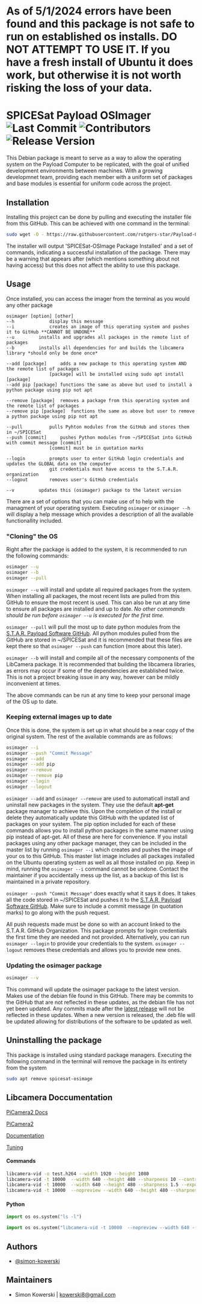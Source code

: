 # As of 5/1/2024 errors have been found and this package is not safe to run on established os installs. DO NOT ATTEMPT TO USE IT. If you have a fresh install of Ubuntu it does work, but otherwise it is not worth risking the loss of your data. 


# SPICESat Payload OSImager ![Last Commit](https://img.shields.io/github/last-commit/rutgers-star/Payload-OSImager) ![Contributors](https://img.shields.io/github/contributors/rutgers-star/Payload-OSImager) ![Release Version](https://img.shields.io/github/v/release/rutgers-star/Payload-OSImager)



This Debian package is meant to serve as a way to allow the operating system on the Payload Computer to be replicated, with the goal of unified development environments between machines. With a growing developmnet team, providing each member with a uniform set of packages and base modules is essential for uniform code across the project.

## Installation

Installing this project can be done by pulling and executing the installer file from this GitHub. This can be achieved with one command in the terminal: 

```bash
sudo wget -O - https://raw.githubusercontent.com/rutgers-star/Payload-OSImager/main/installer | bash 
```

The installer will output 'SPICESat-OSImage Package Installed' and a set of commands, indicating a successful installation of the package. There may be a warning that appears after (which mentions something about not having access) but this does not affect the ability to use this package.
    
## Usage
Once installed, you can access the imager from the terminal as you would any other package

```text
osimager [option] [other]
--h 			display this message
--i 			creates an image of this operating system and pushes it to GitHub **CANNOT BE UNDONE**
--u			installs and upgrades all packages in the remote list of packages
--b			installs all dependencies for and builds the libcamera library *should only be done once*

--add [package]		adds a new package to this operating system AND the remote list of packages
				[package] will be installed using sudo apt install [package]
--add pip [package]	functions the same as above but used to install a python package using pip not apt

--remove [package] 	removes a package from this operating system and the remote list of packages
--remove pip [package]	functions the same as above but user to remove a python package using pip not apt

--pull 			pulls Pyhton modules from the GitHub and stores them in ~/SPICESat
--push [commit] 	pushes Python modules from ~/SPICESat into GitHub with commit message [commit] 
				[commit] must be in quotation marks 

--login			prompts user to enter GitHub login credentials and updates the GLOBAL data on the computer
				git credentials must have access to the S.T.A.R. organization
--logout		removes user's GitHub credentials

--v			updates this (osimager) package to the latest version
```

There are a set of options that you can make use of to help with the managment of your operating system. Executing `osimager` or `osimager --h` will display a help message which provides a description of all the available functionallity included. 

### "Cloning" the OS
Right after the package is added to the system, it is recommended to run the following commands:

```bash
osimager --u
osimager --b
osimager --pull
```
`osimager --u` will install and update all required packages from the system. When installing all packages, the most recent lists are pulled from this GitHub to ensure the most recent is used. This can also be run at any time to ensure all packages are installed and up to date. *No other commands should be run before `osimager --u` is executed for the first time.*

`osimager --pull` will pull the most up to date python modules from the [S.T.A.R. Payload Software GitHub](https://github.com/rutgers-star/PayloadSoftware). All python modules pulled from the GitHub are stored in ~/SPICESat and it is recommended that these files are kept there so that `osimager --push` can function (more about this later). 

`osimager --b` will install and compile all of the necessary components of the LibCamera package. It is recommended that building the libcamera libraries,  as errors may occur if some of the dependencies are established twice. This is not a project breaking issue in any way, however can be mildly inconvenient at times.  

The above commands can be run at any time to keep your personal image of the OS up to date.

### Keeping external images up to date

Once this is done, the system is set up in what should be a near copy of the original system. The rest of the available commands are as follows:

```bash
osimager --i
osimager --push "Commit Message"
osimager --add
osimager --add pip
osimager --remove
osimager --remove pip
osimager --login
osimager --logout
```

`osimager --add` and `osimager --remove` are used to automaticall install and uninstall new packages in the system. They use the default **apt-get** package manager to achieve this. Upon the completion of the install or delete they automatically update this GitHub with the updated list of packages on your system. The pip option included for each of these commands allows you to install python packages in the same manner using pip instead of apt-get. All of these are here for convenience. If you install packages using any other package manager, they can be included in the master list by running `osimager --i` which creates and pushes the image of your os to this GitHub. This master list image includes all packages installed on the Ubuntu operating system as well as all those installed on pip. Keep in mind, running the `osimager --i` command cannot be undone. Contact the maintainer if you accidentally mess up the list, as a backup of this list is maintained in a private repository. 

`osimager --push "Commit Message"` does exactly what it says it does. It takes all the code stored in ~/SPICESat and pushes it to the [S.T.A.R. Payload Software GitHub](https://github.com/rutgers-star/PayloadSoftware). Make sure to include a commit message (in quotation marks) to go along with the push request. 

All push requests made must be done so with an account linked to the S.T.A.R. GitHub Organization. This package prompts for login credentials the first time they are needed and not provided. Alternatively, you can run `osimager --login` to provide your credentials to the system. `osimager --logout` removes these credentials and allows you to provide new ones.

### Updating the osimager package
```bash
osimager --v
```

This command will update the osimager package to the latest version. Makes use of the debian file found in this GitHub. There may be commits to the GitHub that are not reflected in these updates, as the debian file has not yet been updated. Any commits made after the [latest release](https://github.com/rutgers-star/Payload-OSImager/releases/latest) will not be reflected in these updates. When a new version is released, the .deb file will be updated allowing for distributions of the software to be updated as well.

## Uninstalling the package

This package is installed using standard package managers. Executing the following command in the terminal will remove the package in its entirety from the system

```bash
sudo apt remove spicesat-osimage
```

## Libcamera Doccumentation

[PiCamera2 Docs](https://datasheets.raspberrypi.com/camera/picamera2-manual.pdf)

[PiCamera2](https://github.com/raspberrypi/picamera2)

[Documentation](https://github.com/raspberrypi/documentation/blob/develop/documentation/asciidoc/computers/camera/libcamera_options_common.adoc)

[Tuning](https://datasheets.raspberrypi.com/camera/raspberry-pi-camera-guide.pdf)

#### Commands

```bash
libcamera-vid -o test.h264 --width 1920 --height 1080
libcamera-vid -t 10000  --width 640 --height 480 --sharpness 10 --contrast 2 --codec mjpeg -o test.mjpeg
libcamera-vid -t 10000  --width 640 --height 480 --sharpness 1.5 --exposure long --framerate 5 --codec mjpeg -o test.mjpeg
libcamera-vid -t 10000  --nopreview --width 640 --height 480 --sharpness 1.5 --exposure long --framerate 5 --codec mjpeg -o test.mjpeg
```

#### Python

```python
import os os.system("ls -l")

import os os.system("libcamera-vid -t 10000  --nopreview --width 640 --height 480 --sharpness 1.5 --exposure long --framerate 5 --codec mjpeg -o test.mjpeg")
```

## Authors

- [@simon-kowerski](https://github.com/simon-kowerski)


## Maintainers 

- Simon Kowerski | kowerski8@gmail.com

